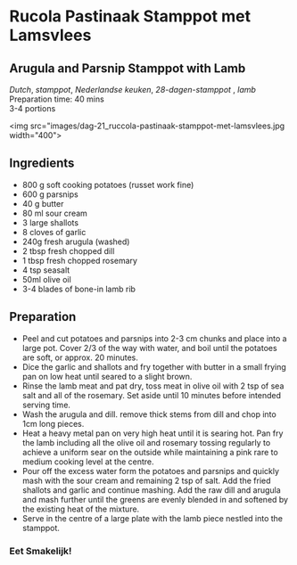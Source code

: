 # Rucola Pastinaak Stamppot met Lamsvlees 
## Arugula and Parsnip Stamppot with Lamb
_Dutch_, _stamppot_, _Nederlandse keuken_, _28-dagen-stamppot_ , _lamb_
Preparation time: 40 mins  
3-4 portions  

<img src="images/dag-21_ruccola-pastinaak-stamppot-met-lamsvlees.jpg width="400">  

## Ingredients
* 800 g soft cooking potatoes (russet work fine)
* 600 g parsnips 
* 40 g butter
* 80 ml sour cream
* 3 large shallots
* 8 cloves of garlic
* 240g fresh arugula (washed)
* 2 tbsp fresh chopped dill
* 1 tbsp fresh chopped rosemary
* 4 tsp seasalt
* 50ml olive oil
* 3-4 blades of bone-in lamb rib 

## Preparation
* Peel and cut potatoes and parsnips into 2-3 cm chunks and place into a large pot. Cover 2/3 of the way with water, and boil until the potatoes are soft, or approx. 20 minutes.
* Dice the garlic and shallots and fry together with butter in a small frying pan on low heat until seared to a slight brown.
* Rinse the lamb meat and pat dry, toss meat in olive oil with 2 tsp of sea salt and all of the rosemary. Set aside until 10 minutes before intended serving time.
* Wash the arugula and dill. remove thick stems from dill and chop into 1cm long pieces.
* Heat a heavy metal pan on very high heat until it is searing hot. Pan fry the lamb including all the olive oil and rosemary tossing regularly to achieve a uniform sear on the outside while maintaining a pink rare to medium cooking level at the centre.
* Pour off the excess water form the potatoes and parsnips and quickly mash with the sour cream and remaining 2 tsp of salt. Add the fried shallots and garlic and continue mashing. Add the raw dill and arugula and mash further until the greens are evenly blended in and softened by the existing heat of the mixture.
* Serve in the centre of a large plate with the lamb piece nestled into the stamppot.

### Eet Smakelijk!
